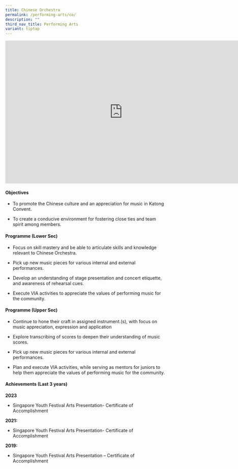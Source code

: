 ```yaml
---
title: Chinese Orchestra
permalink: /performing-arts/co/
description: ""
third_nav_title: Performing Arts
variant: tiptap
---
```

<div class="iframe-wrapper">
<iframe height="450" width="735" allowfullscreen="true" frameborder="0" src="https://docs.google.com/presentation/d/e/2PACX-1vS3j6pfvTbti8lz0w4fFlBnOEXyaBS5cLrY3N2us10y5UTQn2NHSKNccXyhzCB5Ng/embed?start=false&amp;loop=false&amp;delayms=3000"></iframe>
</div>
<h4>Objectives</h4>
<ul data-tight="true" class="tight">
<li>
<p>To promote the Chinese culture and an appreciation for music in Katong
Convent.</p>
</li>
<li>
<p>To create a conducive environment for fostering close ties and team spirit
among members.</p>
</li>
</ul>
<h4>Programme (Lower Sec)</h4>
<ul data-tight="true" class="tight">
<li>
<p>Focus on skill mastery and be able to articulate skills and knowledge
relevant to Chinese Orchestra.</p>
</li>
<li>
<p>Pick up new music pieces for various internal and external performances.</p>
</li>
<li>
<p>Develop an understanding of stage presentation and concert etiquette,
and awareness of rehearsal cues.</p>
</li>
<li>
<p>Execute VIA activities to appreciate the values of performing music for
the community.</p>
</li>
</ul>
<h4>Programme (Upper Sec)</h4>
<ul data-tight="true" class="tight">
<li>
<p>Continue to hone their craft in assigned instrument.(s), with focus on
music appreciation, expression and application</p>
</li>
<li>
<p>Explore transcribing of scores to deepen their understanding of music
scores.</p>
</li>
<li>
<p>Pick up new music pieces for various internal and external performances.</p>
</li>
<li>
<p>Plan and execute VIA activities, while serving as mentors for juniors
to help them appreciate the values of performing music for the community.</p>
</li>
</ul>
<h4>Achievements (Last 3 years)</h4>
<p><strong>2023</strong>
</p>
<ul data-tight="true" class="tight">
<li>
<p>Singapore Youth Festival Arts Presentation- Certificate of Accomplishment</p>
</li>
</ul>
<p><strong>2021:</strong>
</p>
<ul data-tight="true" class="tight">
<li>
<p>Singapore Youth Festival Arts Presentation- Certificate of Accomplishment</p>
</li>
</ul>
<p><strong>2019:</strong>
</p>
<ul data-tight="true" class="tight">
<li>
<p>Singapore Youth Festival Arts Presentation – Certificate of Accomplishment</p>
</li>
</ul>
<p></p>